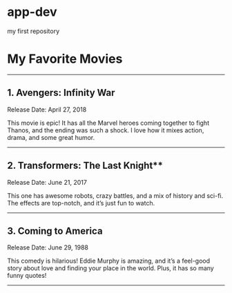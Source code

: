 # app-dev
my first repository

# My Favorite Movies

---

## 1. Avengers: Infinity War  
Release Date: April 27, 2018  

This movie is epic! It has all the Marvel heroes coming together to fight Thanos, and the ending was such a shock. I love how it mixes action, drama, and some great humor.

---

## 2. Transformers: The Last Knight**
Release Date: June 21, 2017  

This one has awesome robots, crazy battles, and a mix of history and sci-fi. The effects are top-notch, and it’s just fun to watch.

---

## 3. Coming to America
Release Date: June 29, 1988  

This comedy is hilarious! Eddie Murphy is amazing, and it’s a feel-good story about love and finding your place in the world. Plus, it has so many funny quotes!

---

